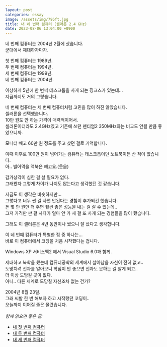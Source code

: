 ```yaml
---
layout: post
categories: essay
image: /assets/img/795ft.jpg
title: 내 네 번째 컴퓨터 (셀러론 2.4 GHz)
date: 2023-08-06 13:04:00 +0900
---
```


네 번째 컴퓨터는 2004년 2월에 샀습니다.  
군대에서 제대하자마자.

첫 번째 컴퓨터는 1989년.  
두 번째 컴퓨터는 1994년.  
세 번째 컴퓨터는 1999년.  
네 번째 컴퓨터는 2004년.

이상하게 5년에 한 번씩 데스크톱을 사게 되는 징크스가 있는데...  
지금까지도 거의 그렇습니다.

네 번째 컴퓨터는 세 번째 컴퓨터처럼 고민을 많이 하진 않았습니다.   
셀러론을 선택했습니다.  
10만 원도 안 하는 가격이 매력적이어서.  
셀러론이더라도 2.4GHz였고 기존에 쓰던 펜티엄2 350MHz와는 비교도 안될 만큼 좋았으니까.

모니터 빼고 60만 원 정도를 주고 샀던 걸로 기억합니다.

이때 이후로 100만 원이 넘어가는 컴퓨터는 데스크톱이던 노트북이든 산 적이 없습니다.  
아.. 빌어먹을 맥북은 빼고요.(웃음)

감가상각이 심한 걸 살 필요가 없다.  
그래봤자 그렇게 차이가 나지도 않는다고 생각했던 것 같습니다.

지금도 이 생각은 비슷하지만...   
그렇다고 너무 싼 걸 사면 안된다는 경험이 추가되긴 했습니다.  
돈 몇 만 원만 더 주면 훨씬 좋은 성능을 내는 걸 살 수 있는데..  
그저 가격만 싼 걸 사다가 얼마 안 가 새 걸 또 사게 되는 경험들을 많이 했습니다.

그래도 이 셀러론은 4년 동안이나 썼으니 잘 샀다고 생각합니다.

이 네 번째 컴퓨터가 특별한 점 중 하나는...   
바로 이 컴퓨터에서 코딩을 처음 시작했다는 겁니다.

Windows XP 서비스팩2 에서 Visual Studio 6.0과 함께.

제대하고 복학을 했는데 컴퓨터공학의 세계에서 살아남을 자신이 전혀 없고..  
도망치려 전과를 알아보니 학점이 안 좋으면 전과도 못하는 걸 알게 되고..  
더 이상 도망갈 곳이 없다.  
아니.. 다른 세계로 도망칠 자신조차 없는 건가?  

2004년 8월 23일.  
그래 씨발 한 번 해보자 하고 시작했던 코딩이..  
오늘까지 이어질 줄은 몰랐습니다.
<br>
<br>
*함께 읽으면 좋은 글:*
* [내 첫 번째 컴퓨터](/essay/2021/08/23/첫-컴퓨터의-추억.html)
* [내 두 번째 컴퓨터](/essay/2022/09/06/second-computer-486-dx2-50.html)
* [내 세 번째 컴퓨터](/essay/2023/05/28/my-third-computer.html)
